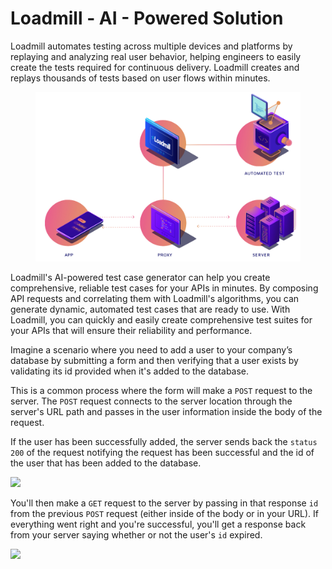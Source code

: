 # Loadmill - AI - Powered Solution

Loadmill automates testing across multiple devices and platforms by replaying and analyzing real user behavior, helping engineers to easily create the tests required for continuous delivery. Loadmill creates and replays thousands of tests based on user flows within minutes.

<figure><img src=".gitbook/assets/Mobile testing diagrams_v03b.png" alt=""><figcaption></figcaption></figure>

Loadmill's AI-powered test case generator can help you create comprehensive, reliable test cases for your APIs in minutes. By composing API requests and correlating them with Loadmill's algorithms, you can generate dynamic, automated test cases that are ready to use. With Loadmill, you can quickly and easily create comprehensive test suites for your APIs that will ensure their reliability and performance.

Imagine a scenario where you need to add a user to your company’s database by submitting a form and then verifying that a user exists by validating its id provided when it's added to the database.

This is a common process where the form will make a `POST` request to the server. The `POST` request connects to the server location through the server's URL path and passes in the user information inside the body of the request.

If the user has been successfully added, the server sends back the `status 200` of the request notifying the request has been successful and the id of the user that has been added to the database.

![](<.gitbook/assets/image (2) (2).png>)

You'll then make a `GET` request to the server by passing in that response `id` from the previous `POST` request (either inside of the body or in your URL). If everything went right and you're successful, you'll get a response back from your server saying whether or not the user's `id` expired.

![](<.gitbook/assets/image (1) (1) (4).png>)
